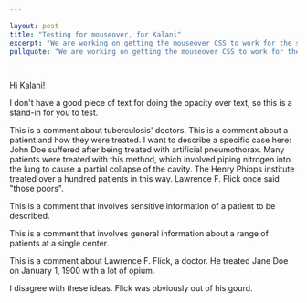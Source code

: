 ```yaml
---

layout: post
title: "Testing for mouseover, for Kalani"
excerpt: "We are working on getting the mouseover CSS to work for the site."
pullquote: "We are working on getting the mouseover CSS to work for the site."

---
```


Hi Kalani!

I don't have a good piece of text for doing the opacity over text, so this is a stand-in for you to test.

This is a comment about tuberculosis' doctors. This is a comment about a patient and how they were treated. I want to describe a specific case here: <span class="opaque-lines"><span class="partial-lines">John Doe suffered after being treated with artificial pneumothorax.</span></span> Many patients were treated with this method, which involved piping nitrogen into the lung to cause a partial collapse of the cavity. The Henry Phipps institute treated <span class="opaque-lines">over a hundred patients</span> in this way. Lawrence F. Flick once said "those poors".

<span class="opaque-lines"><span class="partial-lines">This is a comment that involves sensitive information of a patient to be described.</span></span>

<span class="opaque-lines">This is a comment that involves general information about a range of patients at a single center.</span>

This is a comment about Lawrence F. Flick, a doctor. <span class="opaque-lines"><span class="partial-lines">He treated Jane Doe on January 1, 1900 with a lot of opium.</span></span>

I disagree with these ideas. Flick was obviously out of his gourd.


